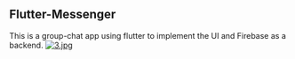 ## Flutter-Messenger
This is a group-chat app using flutter to implement the UI and Firebase as a backend.
[![3.jpg](https://i.postimg.cc/TYwsvgM2/3.jpg)](https://postimg.cc/mhvjQcgK)

